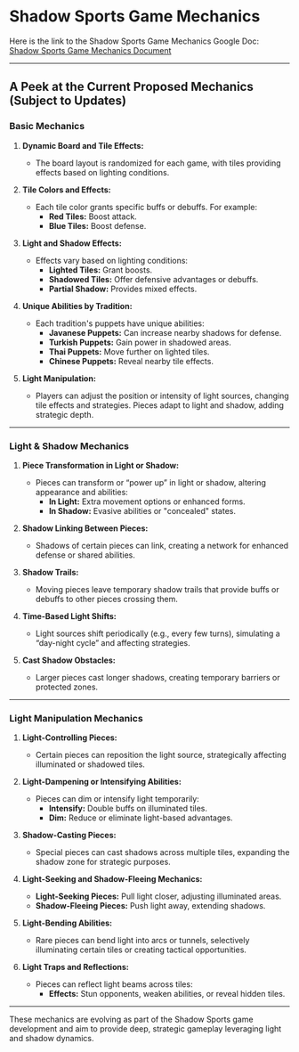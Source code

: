 # Shadow Sports Game Mechanics

Here is the link to the Shadow Sports Game Mechanics Google Doc:  
[Shadow Sports Game Mechanics Document](https://docs.google.com/document/d/18B4DbTucgdNWoEpzBDDT_cnuqMCEfT2t4FnyQWEbzEI/edit?usp=sharing)

---

## A Peek at the Current Proposed Mechanics (Subject to Updates)

### **Basic Mechanics**

1. **Dynamic Board and Tile Effects:**
   - The board layout is randomized for each game, with tiles providing effects based on lighting conditions.

2. **Tile Colors and Effects:**
   - Each tile color grants specific buffs or debuffs. For example:
     - **Red Tiles:** Boost attack.
     - **Blue Tiles:** Boost defense.

3. **Light and Shadow Effects:**
   - Effects vary based on lighting conditions:
     - **Lighted Tiles:** Grant boosts.
     - **Shadowed Tiles:** Offer defensive advantages or debuffs.
     - **Partial Shadow:** Provides mixed effects.

4. **Unique Abilities by Tradition:**
   - Each tradition's puppets have unique abilities:
     - **Javanese Puppets:** Can increase nearby shadows for defense.
     - **Turkish Puppets:** Gain power in shadowed areas.
     - **Thai Puppets:** Move further on lighted tiles.
     - **Chinese Puppets:** Reveal nearby tile effects.

5. **Light Manipulation:**
   - Players can adjust the position or intensity of light sources, changing tile effects and strategies. Pieces adapt to light and shadow, adding strategic depth.

---

### **Light & Shadow Mechanics**

1. **Piece Transformation in Light or Shadow:**
   - Pieces can transform or “power up” in light or shadow, altering appearance and abilities:
     - **In Light:** Extra movement options or enhanced forms.
     - **In Shadow:** Evasive abilities or "concealed" states.

2. **Shadow Linking Between Pieces:**
   - Shadows of certain pieces can link, creating a network for enhanced defense or shared abilities.

3. **Shadow Trails:**
   - Moving pieces leave temporary shadow trails that provide buffs or debuffs to other pieces crossing them.

4. **Time-Based Light Shifts:**
   - Light sources shift periodically (e.g., every few turns), simulating a “day-night cycle” and affecting strategies.

5. **Cast Shadow Obstacles:**
   - Larger pieces cast longer shadows, creating temporary barriers or protected zones.

---

### **Light Manipulation Mechanics**

1. **Light-Controlling Pieces:**
   - Certain pieces can reposition the light source, strategically affecting illuminated or shadowed tiles.

2. **Light-Dampening or Intensifying Abilities:**
   - Pieces can dim or intensify light temporarily:
     - **Intensify:** Double buffs on illuminated tiles.
     - **Dim:** Reduce or eliminate light-based advantages.

3. **Shadow-Casting Pieces:**
   - Special pieces can cast shadows across multiple tiles, expanding the shadow zone for strategic purposes.

4. **Light-Seeking and Shadow-Fleeing Mechanics:**
   - **Light-Seeking Pieces:** Pull light closer, adjusting illuminated areas.
   - **Shadow-Fleeing Pieces:** Push light away, extending shadows.

5. **Light-Bending Abilities:**
   - Rare pieces can bend light into arcs or tunnels, selectively illuminating certain tiles or creating tactical opportunities.

6. **Light Traps and Reflections:**
   - Pieces can reflect light beams across tiles:
     - **Effects:** Stun opponents, weaken abilities, or reveal hidden tiles.

---

These mechanics are evolving as part of the Shadow Sports game development and aim to provide deep, strategic gameplay leveraging light and shadow dynamics.

